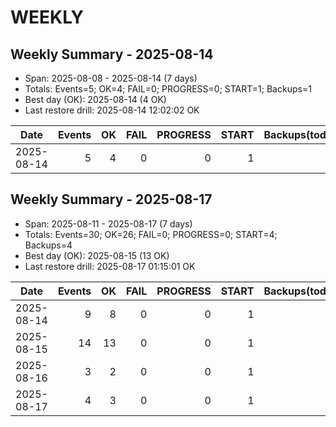 ﻿# WEEKLY


## Weekly Summary - 2025-08-14
- Span: 2025-08-08 - 2025-08-14 (7 days)
- Totals: Events=5; OK=4; FAIL=0; PROGRESS=0; START=1; Backups=1
- Best day (OK): 2025-08-14 (4 OK)
- Last restore drill: 2025-08-14 12:02:02 OK

| Date | Events | OK | FAIL | PROGRESS | START | Backups(today) | LastBackup(time) | LastRestoreDrill |
|---|---:|---:|---:|---:|---:|---:|---|---|
| 2025-08-14 | 5 | 4 | 0 | 0 | 1 | 1 | 10:27:53 | 2025-08-14 12:02:02 OK |


## Weekly Summary - 2025-08-17
- Span: 2025-08-11 - 2025-08-17 (7 days)
- Totals: Events=30; OK=26; FAIL=0; PROGRESS=0; START=4; Backups=4
- Best day (OK): 2025-08-15 (13 OK)
- Last restore drill: 2025-08-17 01:15:01 OK

| Date | Events | OK | FAIL | PROGRESS | START | Backups(today) | LastBackup(time) | LastRestoreDrill |
|---|---:|---:|---:|---:|---:|---:|---|---|
| 2025-08-14 | 9 | 8 | 0 | 0 | 1 | 1 | 10:27:53 | 2025-08-14 12:02:02 OK |
| 2025-08-15 | 14 | 13 | 0 | 0 | 1 | 1 | 11:27:49 | 2025-08-14 12:02:02 OK |
| 2025-08-16 | 3 | 2 | 0 | 0 | 1 | 1 | 09:00:03 | 2025-08-14 12:02:02 OK |
| 2025-08-17 | 4 | 3 | 0 | 0 | 1 | 1 | 12:46:01 | 2025-08-17 01:15:01 OK |
